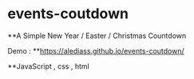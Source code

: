# events-coutdown



**A Simple New Year / Easter / Christmas Countdown 

Demo : **https://alediass.github.io/events-coutdown/

**JavaScript , css , html


